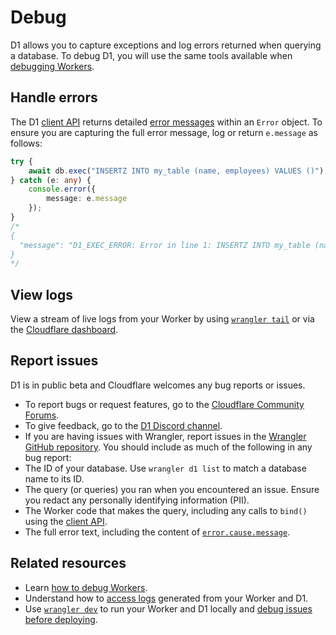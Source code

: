 # Debug
D1 allows you to capture exceptions and log errors returned when querying a database. To debug D1, you will use the same tools available when [debugging Workers](/workers/observability/).
## Handle errors
The D1 [client API](/d1/build-databases/query-databases/) returns detailed [error messages](/d1/build-databases/query-databases/#errors) within an `Error` object. 
To ensure you are capturing the full error message, log or return `e.message` as follows:
```ts
try {
    await db.exec("INSERTZ INTO my_table (name, employees) VALUES ()");
} catch (e: any) {
    console.error({
        message: e.message
    });
}
/*
{
  "message": "D1_EXEC_ERROR: Error in line 1: INSERTZ INTO my_table (name, employees) VALUES (): sql error: near \"INSERTZ\": syntax error in INSERTZ INTO my_table (name, employees) VALUES () at offset 0"
}
*/
```
## View logs
View a stream of live logs from your Worker by using [`wrangler tail`](/workers/observability/logging/real-time-logs#view-logs-using-wrangler-tail) or via the [Cloudflare dashboard](/workers/observability/logging/real-time-logs#view-logs-from-the-dashboard).
## Report issues
D1 is in public beta and Cloudflare welcomes any bug reports or issues.
* To report bugs or request features, go to the [Cloudflare Community Forums](https://community.cloudflare.com/c/developers/d1/85).
* To give feedback, go to the [D1 Discord channel](https://discord.com/invite/cloudflaredev).
* If you are having issues with Wrangler, report issues in the [Wrangler GitHub repository](https://github.com/cloudflare/workers-sdk/issues/new/choose).
You should include as much of the following in any bug report:
* The ID of your database. Use `wrangler d1 list` to match a database name to its ID.
* The query (or queries) you ran when you encountered an issue. Ensure you redact any personally identifying information (PII).
* The Worker code that makes the query, including any calls to `bind()` using the [client API](/d1/build-databases/query-databases/).
* The full error text, including the content of [`error.cause.message`](#handle-errors).
## Related resources
* Learn [how to debug Workers](/workers/observability/).
* Understand how to [access logs](/workers/observability/logging/) generated from your Worker and D1.
* Use [`wrangler dev`](/workers/wrangler/commands/#dev) to run your Worker and D1 locally and [debug issues before deploying](/workers/observability/local-development-and-testing/).